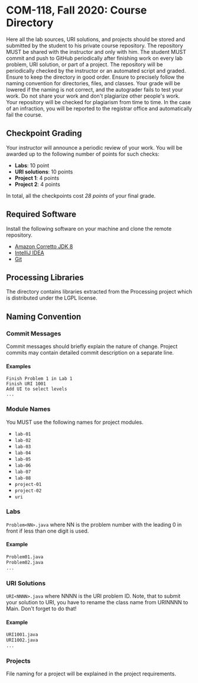 # COM-118, Fall 2020: Course Directory

Here all the lab sources, URI solutions, and projects should be stored and submitted by the student to his private course repository. The repository MUST be shared with the instructor and only with him. The student MUST commit and push to GitHub periodically after finishing work on every lab problem, URI solution, or part of a project. The repository will be periodically checked by the instructor or an automated script and graded. Ensure to keep the directory in good order. Ensure to precisely follow the naming convention for directories, files, and classes. Your grade will be lowered if the naming is not correct, and the autograder fails to test your work. Do not share your work and don't plagiarize other people's work. Your repository will be checked for plagiarism from time to time. In the case of an infraction, you will be reported to the registrar office and automatically fail the course.

## Checkpoint Grading

Your instructor will announce a periodic review of your work. You will be awarded up to the following number of points for such checks:

* __Labs__: 10 point
* __URI solutions__: 10 points
* __Project 1__: 4 points
* __Project 2__: 4 points

In total, all the checkpoints cost *28 points* of your final grade.

## Required Software

Install the following software on your machine and clone the remote repository.

* [Amazon Corretto JDK 8](https://aws.amazon.com/corretto)
* [IntelliJ IDEA](https://www.jetbrains.com/idea/download)
* [Git](https://git-scm.com)

## Processing Libraries

The directory contains libraries extracted from the Processing project which is distributed under the LGPL license.

## Naming Convention

### Commit Messages

Commit messages should briefly explain the nature of change. Project commits may contain detailed commit description on a separate line.

#### Examples

```
Finish Problem 1 in Lab 1
Finish URI 1001
Add UI to select levels
...
```

### Module Names

You MUST use the following names for project modules.

* `lab-01`
* `lab-02`
* `lab-03`
* `lab-04`
* `lab-05`
* `lab-06`
* `lab-07`
* `lab-08`
* `project-01`
* `project-02`
* `uri`

### Labs

`Problem<NN>.java` where NN is the problem number with the leading 0 in front if less than one digit is used.

#### Example

```bash
Problem01.java
Problem02.java
...
```

### URI Solutions

`URI<NNNN>.java` where NNNN is the URI problem ID. Note, that to submit your solution to URI, you have to rename the class name from URINNNN to Main. Don't forget to do that!

#### Example

```bash
URI1001.java
URI1002.java
...
```

### Projects

File naming for a project will be explained in the project requirements.

